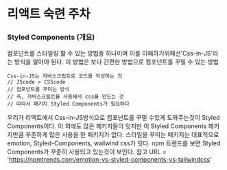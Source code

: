 # 리액트 숙련 주차

### Styled Components (개요)
컴포넌트를 스타일링 핧 수 있는 방법중 하나이며 이를 이해하기위해선'Css-in-JS'라는 방식을 알아야 된다.
이 방법은 보다 간편한 방법으로 컴포넌트를 꾸밀 수 있는 방법
```
Css-in-JS는 자바스크립트로 코드를 작성하는 것
// JScode > CSScode
// 컴포넌트를 꾸미는 방식
// 즉, 자바스크립트를 사용해서 css를 만드는 것
// 따라서 패키지 Styled Components가 필요하다
```
우리가 리액트에서 Css-in-JS방식으로 컴포넌트를 꾸밀 수있게 도와주는것이 Styled Components이다.
이 외에도 많은 패키지들이 잇지만 이 Styled Components 패키지만큼 꾸준하게 많은 사용을 한 패키지가 없다.
스타일을 꾸미는 패키지는 대표적으로 emotion, Styled-Components, wailwind css가 잇다.
npm 트렌드를 보면 Styled Components가 꾸준히 사용되고 있는것이 보인다.
참고 URL = 'https://npmtrends.com/emotion-vs-styled-components-vs-tailwindcss'

